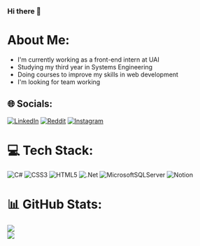 ### Hi there 👋

# About Me:
- I'm currently working as a front-end intern at UAI<br>
- Studying my third year in Systems Engineering<br>
- Doing courses to improve my skills in web development <br>
- I'm looking for team working<br>


## 🌐 Socials:
[![LinkedIn](https://img.shields.io/badge/LinkedIn-%230077B5.svg?logo=linkedin&logoColor=white)](https://www.linkedin.com/in/santiago-villanovich-nasarre-99bb0b258) [![Reddit](https://img.shields.io/badge/Reddit-%23FF4500.svg?logo=Reddit&logoColor=white)](https://reddit.com/user/Saint044) [![Instagram](https://img.shields.io/badge/Instagram-%23E4405F.svg?logo=Instagram&logoColor=white)](https://instagram.com/santi_villanovich) 

# 💻 Tech Stack:
![C#](https://img.shields.io/badge/c%23-%23239120.svg?style=for-the-badge&logo=c-sharp&logoColor=white) ![CSS3](https://img.shields.io/badge/css3-%231572B6.svg?style=for-the-badge&logo=css3&logoColor=white) ![HTML5](https://img.shields.io/badge/html5-%23E34F26.svg?style=for-the-badge&logo=html5&logoColor=white) ![.Net](https://img.shields.io/badge/.NET-5C2D91?style=for-the-badge&logo=.net&logoColor=white) ![MicrosoftSQLServer](https://img.shields.io/badge/Microsoft%20SQL%20Sever-CC2927?style=for-the-badge&logo=microsoft%20sql%20server&logoColor=white) ![Notion](https://img.shields.io/badge/Notion-%23000000.svg?style=for-the-badge&logo=notion&logoColor=white)
# 📊 GitHub Stats:
![](https://github-readme-stats.vercel.app/api?username=Santiago-Villanovich&theme=vision-friendly-dark&hide_border=true&include_all_commits=false&count_private=false)</br>
![](https://github-readme-stats.vercel.app/api/top-langs/?username=Santiago-Villanovich&theme=vision-friendly-dark&hide_border=true&include_all_commits=false&count_private=false&layout=compact)

<!-- Proudly created with GPRM ( https://gprm.itsvg.in ) -->
